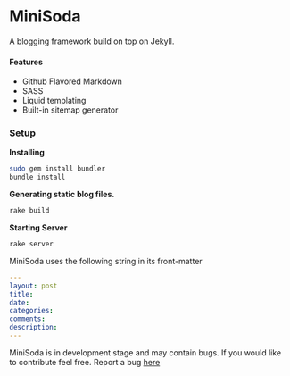 MiniSoda
========

A blogging framework build on top on Jekyll.

#### Features

* Github Flavored Markdown
* SASS
* Liquid templating
* Built-in sitemap generator

### Setup

**Installing**

``` bash
sudo gem install bundler 
bundle install
```


**Generating static blog files.**

``` bash
rake build
```

**Starting Server**

``` bash
rake server
```

MiniSoda uses the following string in its front-matter

``` yaml
---
layout: post
title:  
date:   
categories:
comments:
description:
---
```

MiniSoda is in development stage and may contain bugs. If you would like to contribute feel free. Report a bug [here](https://github.com/DarrylDias/MiniSoda/issues)
